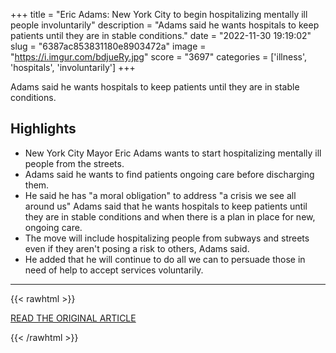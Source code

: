 +++
title = "Eric Adams: New York City to begin hospitalizing mentally ill people involuntarily"
description = "Adams said he wants hospitals to keep patients until they are in stable conditions."
date = "2022-11-30 19:19:02"
slug = "6387ac853831180e8903472a"
image = "https://i.imgur.com/bdjueRy.jpg"
score = "3697"
categories = ['illness', 'hospitals', 'involuntarily']
+++

Adams said he wants hospitals to keep patients until they are in stable conditions.

## Highlights

- New York City Mayor Eric Adams wants to start hospitalizing mentally ill people from the streets.
- Adams said he wants to find patients ongoing care before discharging them.
- He said he has "a moral obligation" to address "a crisis we see all around us" Adams said that he wants hospitals to keep patients until they are in stable conditions and when there is a plan in place for new, ongoing care.
- The move will include hospitalizing people from subways and streets even if they aren't posing a risk to others, Adams said.
- He added that he will continue to do all we can to persuade those in need of help to accept services voluntarily.

---

{{< rawhtml >}}
  <p class="article-category">
    <a target="_blank" href="https://www.axios.com/2022/11/29/eric-adams-nyc-hospitalizing-mentally-ill-people">READ THE ORIGINAL ARTICLE</a>
  </p>
{{< /rawhtml >}}
